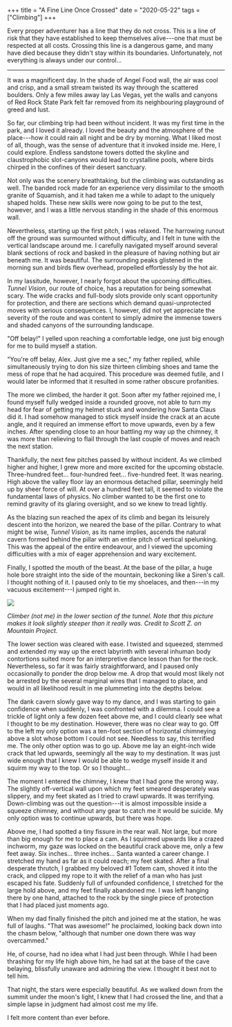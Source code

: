 
+++
title = "A Fine Line Once Crossed"
date = "2020-05-22"
tags = ["Climbing"]
+++

Every proper adventurer has a line that they do not cross. This is a line of risk that they have established to keep themselves alive---one that must be respected at all costs. Crossing this line is a dangerous game, and many have died because they didn't stay within its boundaries. Unfortunately, not everything is always under our control…

<!--more-->
--- 

It was a magnificent day. In the shade of Angel Food wall, the air was cool and crisp, and a small stream twisted its way through the scattered boulders. Only a few miles away lay Las Vegas, yet the walls and canyons of Red Rock State Park felt far removed from its neighbouring playground of greed and lust.

So far, our climbing trip had been without incident. It was my first time in the park, and I loved it already. I loved the beauty and the atmosphere of the place---how it could rain all night and be dry by morning. What I liked most of all, though, was the sense of adventure that it invoked inside me. Here, I could explore. Endless sandstone towers dotted the skyline and claustrophobic slot-canyons would lead to crystalline pools, where birds chirped in the confines of their desert sanctuary.

Not only was the scenery breathtaking, but the climbing was outstanding as well. The banded rock made for an experience very dissimilar to the smooth granite of Squamish, and it had taken me a while to adapt to the uniquely shaped holds. These new skills were now going to be put to the test, however, and I was a little nervous standing in the shade of this enormous wall.

Nevertheless, starting up the first pitch, I was relaxed. The harrowing runout off the ground was surmounted without difficulty, and I felt in tune with the vertical landscape around me. I carefully navigated myself around several blank sections of rock and basked in the pleasure of having nothing but air beneath me. It was beautiful. The surrounding peaks glistened in the morning sun and birds flew overhead, propelled effortlessly by the hot air.

In my lassitude, however, I nearly forgot about the upcoming difficulties. *Tunnel Vision*, our route of choice, has a reputation for being somewhat scary. The wide cracks and full-body slots provide only scant opportunity for protection, and there are sections which demand quasi-unprotected moves with serious consequences. I, however, did not yet appreciate the severity of the route and was content to simply admire the immense towers and shaded canyons of the surrounding landscape.

"Off belay!" I yelled upon reaching a comfortable ledge, one just big enough for me to build myself a station.

"You're off belay, Alex. Just give me a sec," my father replied, while simultaneously trying to don his size thirteen climbing shoes and tame the mess of rope that he had acquired. This procedure was deemed futile, and I would later be informed that it resulted in some rather obscure profanities.

The more we climbed, the harder it got. Soon after my father rejoined me, I found myself fully wedged inside a rounded groove, not able to turn my head for fear of getting my helmet stuck and wondering how Santa Claus did it. I had somehow managed to stick myself inside the crack at an acute angle, and it required an immense effort to move upwards, even by a few inches. After spending close to an hour battling my way up the chimney, it was more than relieving to flail through the last couple of moves and reach the next station.

Thankfully, the next few pitches passed by without incident. As we climbed higher and higher, I grew more and more excited for the upcoming obstacle. Three-hundred feet... four-hundred feet... five-hundred feet. It was nearing. High above the valley floor lay an enormous detached pillar, seemingly held up by sheer force of will. At over a hundred feet tall, it seemed to violate the fundamental laws of physics. No climber wanted to be the first one to remind gravity of its glaring oversight, and so we knew to tread lightly. 

As the blazing sun reached the apex of its climb and began its leisurely descent into the horizon, we neared the base of the pillar. Contrary to what might be wise, *Tunnel Vision*, as its name implies, ascends the natural cavern formed behind the pillar with an entire pitch of vertical spelunking. This was the appeal of the entire endeavour, and I viewed the upcoming difficulties with a mix of eager apprehension and wary excitement.

Finally, I spotted the mouth of the beast. At the base of the pillar, a huge hole bore straight into the side of the mountain, beckoning like a Siren's call. I thought nothing of it. I paused only to tie my shoelaces, and then---in my vacuous excitement---I jumped right in.

![](https://cdn2.apstatic.com/photos/climb/106423184_large_1494107407.jpg)

*Climber (not me) in the lower section of the tunnel. Note that this picture makes it look slightly steeper than it really was. Credit to Scott Z. on Mountain Project.*

The lower section was cleared with ease. I twisted and squeezed, stemmed and extended my way up the erect labyrinth with several inhuman body contortions suited more for an interpretive dance lesson than for the rock. Nevertheless, so far it was fairly straightforward, and I paused only occasionally to ponder the drop below me. A drop that would most likely not be arrested by the several marginal wires that I managed to place, and would in all likelihood result in me plummeting into the depths below.

The dank cavern slowly gave way to my dance, and I was starting to gain confidence when suddenly, I was confronted with a dilemma. I could see a trickle of light only a few dozen feet above me, and I could clearly see what I thought to be my destination. However, there was no clear way to go. Off to the left my only option was a ten-foot section of horizontal chimneying above a slot whose bottom I could not see. Needless to say, this terrified me. The only other option was to go up. Above me lay an eight-inch wide crack that led upwards, seemingly all the way to my destination. It was just wide enough that I knew I would be able to wedge myself inside it and squirm my way to the top. Or so I thought...

The moment I entered the chimney, I knew that I had gone the wrong way. The slightly off-vertical wall upon which my feet smeared desperately was slippery, and my feet skated as I tried to crawl upwards. It was terrifying. Down-climbing was out the question---it is almost impossible inside a squeeze chimney, and without any gear to catch me it would be suicide. My only option was to continue upwards, but there was hope.

Above me, I had spotted a tiny fissure in the rear wall. Not large, but more than big enough for me to place a cam. As I squirmed upwards like a crazed inchworm, my gaze was locked on the beautiful crack above me, only a few feet away. Six inches... three inches... Santa wanted a career change. I stretched my hand as far as it could reach; my feet skated. After a final desperate thrutch, I grabbed my beloved #1 Totem cam, shoved it into the crack, and clipped my rope to it with the relief of a man who has just escaped his fate. Suddenly full of unfounded confidence, I stretched for the large hold above, and my feet finally abandoned me. I was left hanging there by one hand, attached to the rock by the single piece of protection that I had placed just moments ago.

When my dad finally finished the pitch and joined me at the station, he was full of laughs. "That was awesome!" he proclaimed, looking back down into the chasm below, "although that number one down there was way overcammed."

He, of course, had no idea what I had just been through. While I had been thrashing for my life high above him, he had sat at the base of the cave belaying, blissfully unaware and admiring the view. I thought it best not to tell him.

That night, the stars were especially beautiful. As we walked down from the summit under the moon's light, I knew that I had crossed the line, and that a simple lapse in judgment had almost cost me my life.

I felt more content than ever before.
